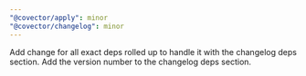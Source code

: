 ```yaml
---
"@covector/apply": minor
"@covector/changelog": minor
---
```


Add change for all exact deps rolled up to handle it with the changelog deps section. Add the version number to the changelog deps section.
